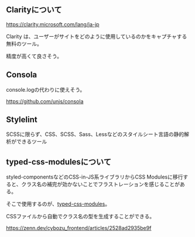 ## Clarityについて

https://clarity.microsoft.com/lang/ja-jp

Clarity は、ユーザーがサイトをどのように使用しているのかをキャプチャする無料のツール。

精度が高くて良さそう。

## Consola

console.logの代わりに使えそう。

https://github.com/unjs/consola

## Stylelint

SCSSに限らず、CSS、SCSS、Sass、Lessなどのスタイルシート言語の静的解析ができるツール

## typed-css-modulesについて

styled-componentsなどのCSS-in-JS系ライブラリからCSS Modulesに移行すると、クラス名の補完が効かないことでフラストレーションを感じることがある。

そこで使用するのが、[typed-css-modules](https://github.com/Quramy/typed-css-modules)。

CSSファイルから自動でクラス名の型を生成することができる。

https://zenn.dev/cybozu_frontend/articles/2528ad2935be9f
